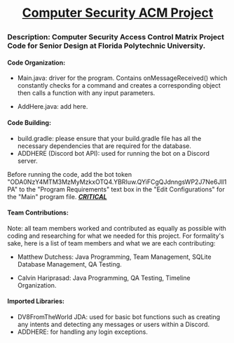 # <p align="center">**<u>Computer Security ACM Project</u>**</p>

### **Description:** Computer Security Access Control Matrix Project Code for Senior Design at Florida Polytechnic University. 

#### **Code Organization:** 

- Main.java: driver for the program. Contains onMessageReceived() which constantly checks for a command and creates a corresponding object then calls a function with any input parameters.

- AddHere.java: add here.
  

#### **Code Building:** 

- build.gradle: please ensure that your build.gradle file has all the necessary dependencies that are required for the database.
- ADDHERE (Discord bot API): used for running the bot on a Discord server.

Before running the code, add the bot token "ODA0NzY4MTM3MzMyMzkxOTQ4.YBRIuw.QYiFCgQJdnngsWP2J7Ne6Jll1PA"  to the "Program Requirements" text box in the "Edit Configurations" for the "Main" program file. **<u>*CRITICAL*</u>**



#### **Team Contributions:**

Note: all team members worked and contributed as equally as possible with coding and researching for what we needed for this project. For formality's sake, here is a list of team members and what we are each contributing:

- Matthew Dutchess: Java Programming, Team Management, SQLite Database Management, QA Testing.

- Calvin Hariprasad: Java Programming, QA Testing, Timeline Organization.

  

#### **Imported Libraries:** 

- DV8FromTheWorld JDA: used for basic bot functions such as creating any intents and detecting any messages or users within a Discord.
- ADDHERE: for handling any login exceptions.

